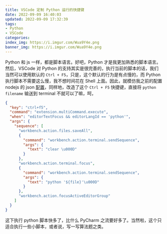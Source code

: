 ```yaml
---
title: VSCode 定制 Python 运行的快捷键
date: 2022-09-09 16:40:03
updated: 2022-09-09 17:32:39
tags:
- Python
- VSCode
categories:
index_img: https://i.imgur.com/Wua9Y4e.png
banner_img: https://i.imgur.com/Wua9Y4e.png
---
```


Python 和 js 一样，都是脚本语言。好吧，Python 才是我更加熟悉的脚本语言。然后，VSCode 对 Python 的支持其实是很完善的，执行当前的脚本的话，我们当然可以使用默认的 `Ctrl + F5`，只是，这个默认的行为是有点慢的，而 Python 执行脚本不需要这么慢，我不想时间花在 Shell 上面。因此，就模仿我之前的配置 nodejs 的 json [配置](https://fanlumaster.github.io/2022/08/24/VSCode-%E5%AE%9A%E5%88%B6-nodejs-%E8%BF%90%E8%A1%8C%E5%BF%AB%E6%8D%B7%E9%94%AE/)，同样地，改造了这个 `Ctrl + F5` 快捷键，直接将 `python filename` 输送到 terminal 不就可以了嘛，呵，

```json
{
  "key": "ctrl+f5",
  "command": "extension.multiCommand.execute",
  "when": "editorTextFocus && editorLangId == 'python'",
  "args": {
    "sequence": [
      "workbench.action.files.saveAll",
      {
        "command": "workbench.action.terminal.sendSequence",
        "args": {
          "text": "clear \u000D"
        }
      },
      "workbench.action.terminal.focus",
      {
        "command": "workbench.action.terminal.sendSequence",
        "args": {
          "text": "python '${file}'\u000D"
        }
      },
      "workbench.action.focusActiveEditorGroup"
    ]
  }
}
```

这下执行 python 脚本快多了，比什么 PyCharm 之流要好多了。当然啦，这个只适合执行一些小脚本，或者说，写一写算法题之类。
